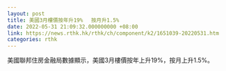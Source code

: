 ```yaml
---
layout: post
title: 美國3月樓價按年升19% 　按月升1.5%
date: 2022-05-31 21:09:32.000000000 +08:00
link: https://news.rthk.hk/rthk/ch/component/k2/1651039-20220531.htm
categories: rthk
---
```


美國聯邦住房金融局數據顯示，美國3月樓價按年上升19%，按月上升1.5%。
